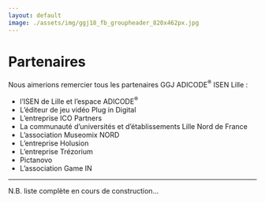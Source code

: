 ```yaml
---
layout: default
image: ./assets/img/ggj18_fb_groupheader_820x462px.jpg
---
```


# Partenaires

Nous aimerions remercier tous les partenaires GGJ ADICODE<sup>&reg;</sup> ISEN Lille :

- l’ISEN de Lille et l’espace ADICODE<sup>&reg;</sup>
- L’éditeur de jeu vidéo Plug in Digital
- L’entreprise ICO Partners
- La communauté d’universités et d’établissements Lille Nord de France
- L’association Museomix NORD
- L’entreprise Holusion
- L’entreprise Trézorium
- Pictanovo
- L’association Game IN


----

N.B. liste complète en cours de construction...
